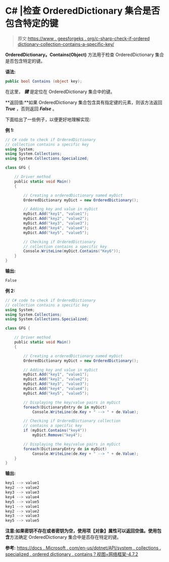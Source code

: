 # C# |检查 OrderedDictionary 集合是否包含特定的键

> 原文:[https://www . geesforgeks . org/c-sharp-check-if-ordered dictionary-collection-contains-a-specific-key/](https://www.geeksforgeeks.org/c-sharp-check-if-ordereddictionary-collection-contains-a-specific-key/)

**OrderedDictionary。Contains(Object)** 方法用于检查 OrderedDictionary 集合是否包含特定的键。

**语法:**

```cs
public bool Contains (object key);

```

在这里， ***键*** 是定位在 OrderedDictionary 集合中的键。

**返回值:**如果 OrderedDictionary 集合包含具有指定键的元素，则该方法返回 ***True*** ，否则返回 ***False*** 。

下面给出了一些例子，以便更好地理解实现:

**例 1:**

```cs
// C# code to check if OrderedDictionary
// collection contains a specific key
using System;
using System.Collections;
using System.Collections.Specialized;

class GFG {

    // Driver method
    public static void Main()
    {

        // Creating a orderedDictionary named myDict
        OrderedDictionary myDict = new OrderedDictionary();

        // Adding key and value in myDict
        myDict.Add("key1", "value1");
        myDict.Add("key2", "value2");
        myDict.Add("key3", "value3");
        myDict.Add("key4", "value4");
        myDict.Add("key5", "value5");

        // Checking if OrderedDictionary
        // collection contains a specific key
        Console.WriteLine(myDict.Contains("Key6"));
    }
}
```

**输出:**

```cs
False

```

**例 2:**

```cs
// C# code to check if OrderedDictionary
// collection contains a specific key
using System;
using System.Collections;
using System.Collections.Specialized;

class GFG {

    // Driver method
    public static void Main()
    {

        // Creating a orderedDictionary named myDict
        OrderedDictionary myDict = new OrderedDictionary();

        // Adding key and value in myDict
        myDict.Add("key1", "value1");
        myDict.Add("key2", "value2");
        myDict.Add("key3", "value3");
        myDict.Add("key4", "value4");
        myDict.Add("key5", "value5");

        // Displaying the key/value pairs in myDict
        foreach(DictionaryEntry de in myDict)
            Console.WriteLine(de.Key + " --> " + de.Value);

        // Checking if OrderedDictionary collection
        // contains a specific key
        if (myDict.Contains("key4"))
            myDict.Remove("key4");

        // Displaying the key/value pairs in myDict
        foreach(DictionaryEntry de in myDict)
            Console.WriteLine(de.Key + " --> " + de.Value);
    }
}
```

**输出:**

```cs
key1 --> value1
key2 --> value2
key3 --> value3
key4 --> value4
key5 --> value5
key1 --> value1
key2 --> value2
key3 --> value3
key5 --> value5

```

**注意:**如果密钥不存在或者密钥为空，使用**项【对象】**属性可以返回空值。使用**包含**方法确定 OrderedDictionary 集合中是否存在特定的键。

**参考:**
[https://docs . Microsoft . com/en-us/dotnet/API/system . collections . specialized . ordered dictionary . contains？视图=网络框架-4.7.2](https://docs.microsoft.com/en-us/dotnet/api/system.collections.specialized.ordereddictionary.contains?view=netframework-4.7.2)